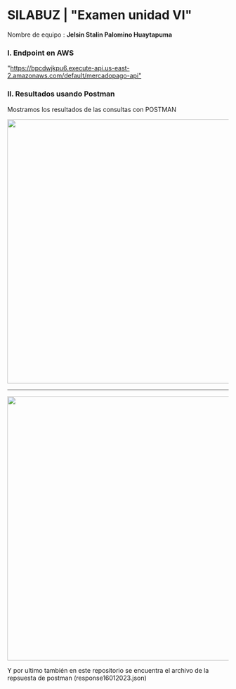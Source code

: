 # SILABUZ | "Examen unidad VI"

Nombre de equipo : **Jelsin Stalin Palomino Huaytapuma**

### I. Endpoint en AWS

"https://bpcdwjkpu6.execute-api.us-east-2.amazonaws.com/default/mercadopago-api"​


### II. Resultados usando Postman

Mostramos los resultados de las consultas con POSTMAN

<p align="center">

  <img width="600" src='./img/img1.png'>

</p>

<hr>

<p align="center">

  <img width="600" src='./img/img2.png'>

</p>

Y por ultimo también en este repositorio se encuentra el archivo de la repsuesta de postman (response16012023.json)
